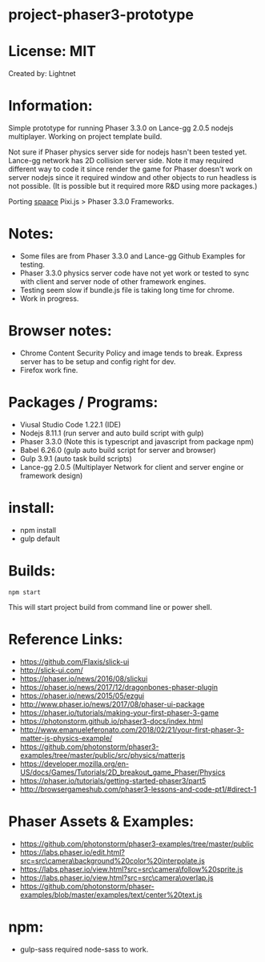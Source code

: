 


# project-phaser3-prototype

# License: MIT

Created by: Lightnet

# Information:
 Simple prototype for running Phaser 3.3.0 on Lance-gg 2.0.5 nodejs multiplayer. Working on project template build.

 Not sure if Phaser physics server side for nodejs hasn't been tested yet. Lance-gg network has 2D collision server side. Note it may required different way to code it since render the game for Phaser doesn't work on server nodejs since it required window and other objects to run headless is not possible. (It is possible but it required more R&D using more packages.)

 Porting [spaace](https://github.com/lance-gg/spaaace) Pixi.js > Phaser 3.3.0 Frameworks.

# Notes:
 * Some files are from Phaser 3.3.0 and Lance-gg Github Examples for testing.
 * Phaser 3.3.0 physics server code have not yet work or tested to sync with client and server node of other framework engines.
 * Testing seem slow if bundle.js file is taking long time for chrome.
 * Work in progress.

# Browser notes:
 * Chrome Content Security Policy and image tends to break. Express server has to be setup and config right for dev.
 * Firefox work fine.

# Packages / Programs:
 * Viusal Studio Code 1.22.1 (IDE)
 * Nodejs 8.11.1 (run server and auto build script with gulp)
 * Phaser 3.3.0 (Note this is typescript and javascript from package npm)
 * Babel 6.26.0 (gulp auto build script for server and browser)
 * Gulp 3.9.1 (auto task build scripts)
 * Lance-gg 2.0.5 (Multiplayer Network for client and server engine or framework design)

# install:
 * npm install
 * gulp default 

# Builds:

```
npm start
```
 This will start project build from command line or power shell.

 
# Reference Links:
 * https://github.com/Flaxis/slick-ui
 * http://slick-ui.com/
 * https://phaser.io/news/2016/08/slickui
 * https://phaser.io/news/2017/12/dragonbones-phaser-plugin
 * https://phaser.io/news/2015/05/ezgui
 * http://www.phaser.io/news/2017/08/phaser-ui-package
 * https://phaser.io/tutorials/making-your-first-phaser-3-game
 * https://photonstorm.github.io/phaser3-docs/index.html
 * http://www.emanueleferonato.com/2018/02/21/your-first-phaser-3-matter-js-physics-example/
 * https://github.com/photonstorm/phaser3-examples/tree/master/public/src/physics/matterjs
 * https://developer.mozilla.org/en-US/docs/Games/Tutorials/2D_breakout_game_Phaser/Physics
 * https://phaser.io/tutorials/getting-started-phaser3/part5
 * http://browsergameshub.com/phaser3-lessons-and-code-pt1/#direct-1

# Phaser Assets & Examples: 
 * https://github.com/photonstorm/phaser3-examples/tree/master/public
 * https://labs.phaser.io/edit.html?src=src\camera\background%20color%20interpolate.js
 * https://labs.phaser.io/view.html?src=src\camera\follow%20sprite.js
 * https://labs.phaser.io/view.html?src=src\camera\overlap.js
 * https://github.com/photonstorm/phaser-examples/blob/master/examples/text/center%20text.js

# npm:
 * gulp-sass required node-sass to work.